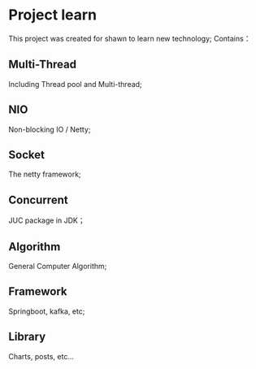 # Project learn

This project was created for shawn to learn new technology; Contains：

## Multi-Thread

Including Thread pool and Multi-thread;

## NIO

Non-blocking IO / Netty;

## Socket

The netty framework;

## Concurrent

JUC package in JDK；

## Algorithm

General Computer Algorithm;

## Framework

Springboot, kafka, etc;

## Library

Charts, posts, etc...

